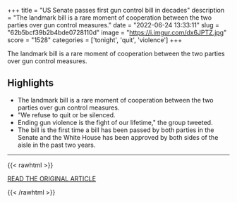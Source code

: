 +++
title = "US Senate passes first gun control bill in decades"
description = "The landmark bill is a rare moment of cooperation between the two parties over gun control measures."
date = "2022-06-24 13:33:11"
slug = "62b5bcf39b2b4bde0728110d"
image = "https://i.imgur.com/dx6JPTZ.jpg"
score = "1528"
categories = ['tonight', 'quit', 'violence']
+++

The landmark bill is a rare moment of cooperation between the two parties over gun control measures.

## Highlights

- The landmark bill is a rare moment of cooperation between the two parties over gun control measures.
- "We refuse to quit or be silenced.
- Ending gun violence is the fight of our lifetime," the group tweeted.
- The bill is the first time a bill has been passed by both parties in the Senate and the White House has been approved by both sides of the aisle in the past two years.

---

{{< rawhtml >}}
  <p class="article-category">
    <a target="_blank" href="https://www.bbc.com/news/world-us-canada-61919752?xtor=AL-72-%5Bpartner%5D-%5Bbbc.news.twitter%5D-%5Bheadline%5D-%5Bnews%5D-%5Bbizdev%5D-%5Bisapi%5D&amp;at_custom1=%5Bpost+type%5D&amp;at_custom3=%40BBCWorld&amp;at_custom4=FA470BA0-F367-11EC-A3A5-4BB44744363C&amp;at_custom2=twitter&amp;at_medium=custom7&amp;at_campaign=64">READ THE ORIGINAL ARTICLE</a>
  </p>
{{< /rawhtml >}}
